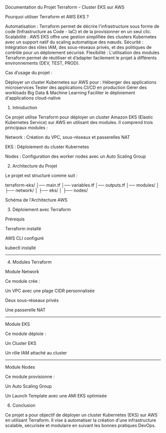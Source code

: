 Documentation du Projet Terraform - Cluster EKS sur AWS

Pourquoi utiliser Terraform et AWS EKS ?

Automatisation : Terraform permet de décrire l'infrastructure sous forme de code (Infrastructure as Code - IaC) et de la provisionner en un seul clic.
Scalabilité : AWS EKS offre une gestion simplifiée des clusters Kubernetes avec un support natif du scaling automatique des nœuds.
Sécurité : Intégration des rôles IAM, des sous-réseaux privés, et des politiques de contrôle pour un déploiement sécurisé.
Flexibilité : L'utilisation des modules Terraform permet de réutiliser et d’adapter facilement le projet à différents environnements (DEV, TEST, PROD).

Cas d’usage du projet :

Déployer un cluster Kubernetes sur AWS pour :
Héberger des applications microservices
Tester des applications CI/CD en production
Gérer des workloads Big Data & Machine Learning
Faciliter le déploiement d'applications cloud-native

1. Introduction

Ce projet utilise Terraform pour déployer un cluster Amazon EKS (Elastic Kubernetes Service) sur AWS en utilisant des modules. Il comprend trois principaux modules :

Network : Création du VPC, sous-réseaux et passerelles NAT

EKS : Déploiement du cluster Kubernetes

Nodes : Configuration des worker nodes avec un Auto Scaling Group

2. Architecture du Projet

Le projet est structuré comme suit :

terraform-eks/
│── main.tf
│── variables.tf
│── outputs.tf
│── modules/
│   ├── network/
│   ├── eks/
│   ├── nodes/

Schéma de l'Architecture AWS

3. Déploiement avec Terraform

Prérequis

Terraform installé

AWS CLI configuré

kubectl installé

---------------------------------------------------------------------
4. Modules Terraform

Module Network

Ce module crée :

Un VPC avec une plage CIDR personnalisée

Deux sous-réseaux privés

Une passerelle NAT

-------------------------------------------------------

Module EKS

Ce module déploie :

Un Cluster EKS

Un rôle IAM attaché au cluster

---------------------------------------------------

Module Nodes

Ce module provisionne :

Un Auto Scaling Group

Un Launch Template avec une AMI EKS optimisée

6. Conclusion

Ce projet a pour objectif de déployer un cluster Kubernetes (EKS) sur AWS en utilisant Terraform. Il vise à automatiser la création d'une infrastructure scalable, sécurisée et modulaire en suivant les bonnes pratiques DevOps.
